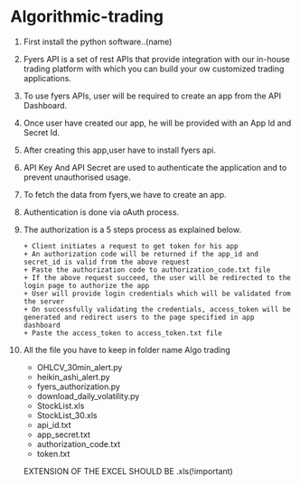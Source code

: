 # Algorithmic-trading

1. First install the python software..(name)
2. Fyers API is a set of rest APIs that provide integration with our in-house trading platform with which you can build your ow       	      customized trading applications.
3. To use fyers APIs, user will be required to create an app from the API Dashboard.
4. Once user have created our app, he will be provided with an App Id and Secret Id.
5. After creating this app,user have to install fyers api.
6. API Key And API Secret are used to authenticate the application and to prevent unauthorised usage.
7. To fetch the data from fyers,we have to create an app.
8. Authentication is done via oAuth process.
9. The authorization is a 5 steps process as explained below.

       + Client initiates a request to get token for his app
       + An authorization code will be returned if the app_id and secret_id is valid from the above request
       + Paste the authorization code to authorization_code.txt file
       + If the above request succeed, the user will be redirected to the login page to authorize the app
       + User will provide login credentials which will be validated from the server
       + On successfully validating the credentials, access_token will be generated and redirect users to the page specified in app 		 dashboard
       + Paste the access_token to access_token.txt file
	
10. All the file you have to keep in folder name Algo trading
       
       + OHLCV_30min_alert.py
       + heikin_ashi_alert.py
	  + fyers_authorization.py
       + download_daily_volatility.py
       + StockList.xls
	  + StockList_30.xls
       + api_id.txt
       + app_secret.txt
       + authorization_code.txt
       + token.txt
	  
	  
	  EXTENSION OF THE EXCEL SHOULD BE .xls(!important)
